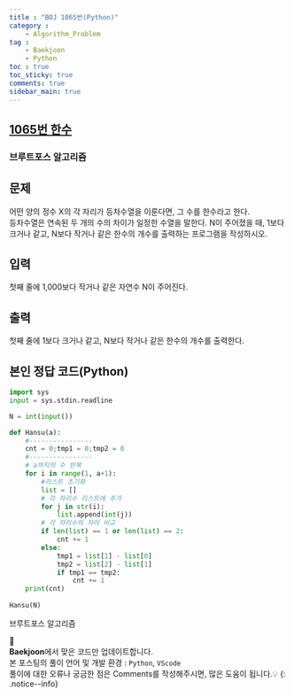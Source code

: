 ```yaml
---
title : "BOJ 1065번(Python)"
category :
    - Algorithm_Problem
tag :    
    - Baekjoon
    - Python
toc : true
toc_sticky: true
comments: true
sidebar_main: true
---
```


## [1065번 한수](https://www.acmicpc.net/problem/1065)  
### 브루트포스 알고리즘

문제  
---  
어떤 양의 정수 X의 각 자리가 등차수열을 이룬다면, 그 수를 한수라고 한다.  
등차수열은 연속된 두 개의 수의 차이가 일정한 수열을 말한다. N이 주어졌을 때, 1보다 크거나 같고, N보다 작거나 같은 한수의 개수를 출력하는 프로그램을 작성하시오.   

입력  
---  
첫째 줄에 1,000보다 작거나 같은 자연수 N이 주어진다.

출력  
---  
첫째 줄에 1보다 크거나 같고, N보다 작거나 같은 한수의 개수를 출력한다.

본인 정답 코드(Python)  
---  
```python
import sys
input = sys.stdin.readline

N = int(input())

def Hansu(a):
    #----------------
    cnt = 0;tmp1 = 0;tmp2 = 0
    #----------------
    # a까지의 수 반복
    for i in range(1, a+1):
        #리스트 초기화
        list = []
        # 각 자리수 리스트에 추가
        for j in str(i):
            list.append(int(j))
        # 각 자리수의 차이 비교
        if len(list) == 1 or len(list) == 2:
            cnt += 1
        else:
            tmp1 = list[1] - list[0]
            tmp2 = list[2] - list[1]
            if tmp1 == tmp2:
                cnt += 1
    print(cnt)
                
Hansu(N)
```
브루트포스 알고리즘

📣<br>
**Baekjoon**에서 맞은 코드만 업데이트합니다.<br>
본 포스팅의 풀이 언어 및 개발 환경 : `Python`, `VScode`  
풀이에 대한 오류나 궁금한 점은 Comments를 작성해주시면, 많은 도움이 됩니다.💡
{: .notice--info}